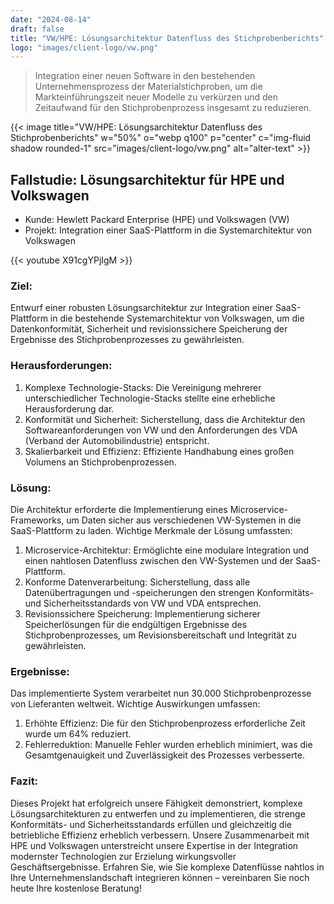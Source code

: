 ```yaml
---
date: "2024-08-14"
draft: false
title: "VW/HPE: Lösungsarchitektur Datenfluss des Stichprobenberichts"
logo: "images/client-logo/vw.png"
---
```



> Integration einer neuen Software in den bestehenden Unternehmensprozess der Materialstichproben, um die Markteinführungszeit neuer Modelle zu verkürzen und den Zeitaufwand für den Stichprobenprozess insgesamt zu reduzieren.

{{< image title="VW/HPE: Lösungsarchitektur Datenfluss des Stichprobenberichts" w="50%" o="webp q100" p="center" c="img-fluid shadow rounded-1" src="images/client-logo/vw.png" alt="alter-text" >}}

## Fallstudie: Lösungsarchitektur für HPE und Volkswagen

- Kunde: Hewlett Packard Enterprise (HPE) und Volkswagen (VW)
- Projekt: Integration einer SaaS-Plattform in die Systemarchitektur von Volkswagen

{{< youtube X91cgYPjIgM >}}

### Ziel:

Entwurf einer robusten Lösungsarchitektur zur Integration einer SaaS-Plattform in die bestehende Systemarchitektur von Volkswagen, um die Datenkonformität, Sicherheit und revisionssichere Speicherung der Ergebnisse des Stichprobenprozesses zu gewährleisten.

### Herausforderungen:

1. Komplexe Technologie-Stacks: Die Vereinigung mehrerer unterschiedlicher Technologie-Stacks stellte eine erhebliche Herausforderung dar.
2. Konformität und Sicherheit: Sicherstellung, dass die Architektur den Softwareanforderungen von VW und den Anforderungen des VDA (Verband der Automobilindustrie) entspricht.
3. Skalierbarkeit und Effizienz: Effiziente Handhabung eines großen Volumens an Stichprobenprozessen.

### Lösung:

Die Architektur erforderte die Implementierung eines Microservice-Frameworks, um Daten sicher aus verschiedenen VW-Systemen in die SaaS-Plattform zu laden. Wichtige Merkmale der Lösung umfassten:

1. Microservice-Architektur: Ermöglichte eine modulare Integration und einen nahtlosen Datenfluss zwischen den VW-Systemen und der SaaS-Plattform.
2. Konforme Datenverarbeitung: Sicherstellung, dass alle Datenübertragungen und -speicherungen den strengen Konformitäts- und Sicherheitsstandards von VW und VDA entsprechen.
3. Revisionssichere Speicherung: Implementierung sicherer Speicherlösungen für die endgültigen Ergebnisse des Stichprobenprozesses, um Revisionsbereitschaft und Integrität zu gewährleisten.

### Ergebnisse:

Das implementierte System verarbeitet nun 30.000 Stichprobenprozesse von Lieferanten weltweit. Wichtige Auswirkungen umfassen:

1. Erhöhte Effizienz: Die für den Stichprobenprozess erforderliche Zeit wurde um 64% reduziert.
2. Fehlerreduktion: Manuelle Fehler wurden erheblich minimiert, was die Gesamtgenauigkeit und Zuverlässigkeit des Prozesses verbesserte.

### Fazit:

Dieses Projekt hat erfolgreich unsere Fähigkeit demonstriert, komplexe Lösungsarchitekturen zu entwerfen und zu implementieren, die strenge Konformitäts- und Sicherheitsstandards erfüllen und gleichzeitig die betriebliche Effizienz erheblich verbessern. Unsere Zusammenarbeit mit HPE und Volkswagen unterstreicht unsere Expertise in der Integration modernster Technologien zur Erzielung wirkungsvoller Geschäftsergebnisse.
Erfahren Sie, wie Sie komplexe Datenflüsse nahtlos in Ihre Unternehmenslandschaft integrieren können – vereinbaren Sie noch heute Ihre kostenlose Beratung!